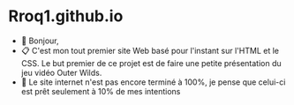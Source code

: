 # Rroq1.github.io

- 👋 Bonjour,
- 📋 C'est mon tout premier site Web basé pour l'instant sur l'HTML et le CSS. Le but premier de ce projet est de faire une petite présentation du jeu vidéo Outer Wilds.
- 👀 Le site internet n'est pas encore terminé à 100%, je pense que celui-ci est prêt seulement à 10% de mes intentions

